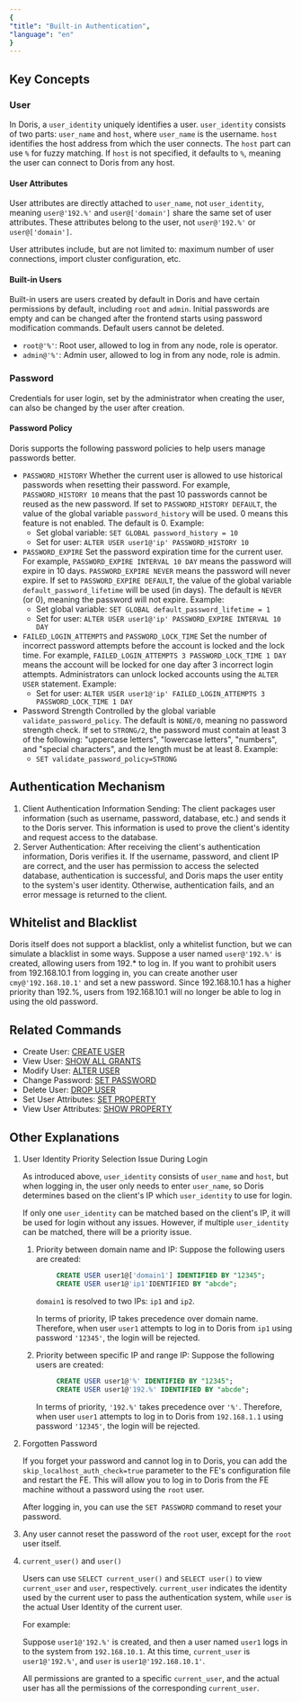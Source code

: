 ```yaml
---
{
"title": "Built-in Authentication",
"language": "en"
}
---
```


<!-- 
Licensed to the Apache Software Foundation (ASF) under one
or more contributor license agreements.  See the NOTICE file
distributed with this work for additional information
regarding copyright ownership.  The ASF licenses this file
to you under the Apache License, Version 2.0 (the
"License"); you may not use this file except in compliance
with the License.  You may obtain a copy of the License at

  http://www.apache.org/licenses/LICENSE-2.0

Unless required by applicable law or agreed to in writing,
software distributed under the License is distributed on an
"AS IS" BASIS, WITHOUT WARRANTIES OR CONDITIONS OF ANY
KIND, either express or implied.  See the License for the
specific language governing permissions and limitations
under the License.
-->

## Key Concepts

### User
In Doris, a `user_identity` uniquely identifies a user. `user_identity` consists of two parts: `user_name` and `host`, where `user_name` is the username. `host` identifies the host address from which the user connects. The `host` part can use `%` for fuzzy matching. If `host` is not specified, it defaults to `%`, meaning the user can connect to Doris from any host.

#### User Attributes
User attributes are directly attached to `user_name`, not `user_identity`, meaning `user@'192.%'` and `user@['domain']` share the same set of user attributes. These attributes belong to the user, not `user@'192.%'` or `user@['domain']`.

User attributes include, but are not limited to: maximum number of user connections, import cluster configuration, etc.

#### Built-in Users
Built-in users are users created by default in Doris and have certain permissions by default, including `root` and `admin`. Initial passwords are empty and can be changed after the frontend starts using password modification commands. Default users cannot be deleted.
- `root@'%'`: Root user, allowed to log in from any node, role is operator.
- `admin@'%'`: Admin user, allowed to log in from any node, role is admin.

### Password
Credentials for user login, set by the administrator when creating the user, can also be changed by the user after creation.

#### Password Policy
Doris supports the following password policies to help users manage passwords better.
- `PASSWORD_HISTORY`
  Whether the current user is allowed to use historical passwords when resetting their password. For example, `PASSWORD_HISTORY 10` means that the past 10 passwords cannot be reused as the new password. If set to `PASSWORD_HISTORY DEFAULT`, the value of the global variable `password_history` will be used. 0 means this feature is not enabled. The default is 0.
  Example:
    - Set global variable: `SET GLOBAL password_history = 10`
    - Set for user: `ALTER USER user1@'ip' PASSWORD_HISTORY 10`
- `PASSWORD_EXPIRE`
  Set the password expiration time for the current user. For example, `PASSWORD_EXPIRE INTERVAL 10 DAY` means the password will expire in 10 days. `PASSWORD_EXPIRE NEVER` means the password will never expire. If set to `PASSWORD_EXPIRE DEFAULT`, the value of the global variable `default_password_lifetime` will be used (in days). The default is `NEVER` (or 0), meaning the password will not expire.
  Example:
    - Set global variable: `SET GLOBAL default_password_lifetime = 1`
    - Set for user: `ALTER USER user1@'ip' PASSWORD_EXPIRE INTERVAL 10 DAY`
- `FAILED_LOGIN_ATTEMPTS` and `PASSWORD_LOCK_TIME`
  Set the number of incorrect password attempts before the account is locked and the lock time. For example, `FAILED_LOGIN_ATTEMPTS 3 PASSWORD_LOCK_TIME 1 DAY` means the account will be locked for one day after 3 incorrect login attempts. Administrators can unlock locked accounts using the `ALTER USER` statement.
  Example:
    - Set for user: `ALTER USER user1@'ip' FAILED_LOGIN_ATTEMPTS 3 PASSWORD_LOCK_TIME 1 DAY`
- Password Strength
  Controlled by the global variable `validate_password_policy`. The default is `NONE/0`, meaning no password strength check. If set to `STRONG/2`, the password must contain at least 3 of the following: "uppercase letters", "lowercase letters", "numbers", and "special characters", and the length must be at least 8.
  Example:
    - `SET validate_password_policy=STRONG`

## Authentication Mechanism
1. Client Authentication Information Sending: The client packages user information (such as username, password, database, etc.) and sends it to the Doris server. This information is used to prove the client's identity and request access to the database.
2. Server Authentication: After receiving the client's authentication information, Doris verifies it. If the username, password, and client IP are correct, and the user has permission to access the selected database, authentication is successful, and Doris maps the user entity to the system's user identity. Otherwise, authentication fails, and an error message is returned to the client.

## Whitelist and Blacklist
Doris itself does not support a blacklist, only a whitelist function, but we can simulate a blacklist in some ways. Suppose a user named `user@'192.%'` is created, allowing users from 192.* to log in. If you want to prohibit users from 192.168.10.1 from logging in, you can create another user `cmy@'192.168.10.1'` and set a new password. Since 192.168.10.1 has a higher priority than 192.%, users from 192.168.10.1 will no longer be able to log in using the old password.

## Related Commands
- Create User: [CREATE USER](../../../sql-manual/sql-statements/account-management/CREATE-USER)
- View User: [SHOW ALL GRANTS](../../../sql-manual/sql-statements/account-management/SHOW-GRANTS)
- Modify User: [ALTER USER](../../../sql-manual/sql-statements/account-management/ALTER-USER)
- Change Password: [SET PASSWORD](../../../sql-manual/sql-statements/account-management/SET-PASSWORD)
- Delete User: [DROP USER](../../../sql-manual/sql-statements/account-management/DROP-USER)
- Set User Attributes: [SET PROPERTY](../../../sql-manual/sql-statements/Account-Management-Statements/SET-PROPERTY.md)
- View User Attributes: [SHOW PROPERTY](../../../sql-manual/sql-statements/account-management/SHOW-PROPERTY)

## Other Explanations
  1. User Identity Priority Selection Issue During Login

     As introduced above, `user_identity` consists of `user_name` and `host`, but when logging in, the user only needs to enter `user_name`, so Doris determines based on the client's IP which `user_identity` to use for login.

     If only one `user_identity` can be matched based on the client's IP, it will be used for login without any issues. However, if multiple `user_identity` can be matched, there will be a priority issue.
      1. Priority between domain name and IP:
         Suppose the following users are created:
         ```sql
              CREATE USER user1@['domain1'] IDENTIFIED BY "12345";
              CREATE USER user1@'ip1'IDENTIFIED BY "abcde";
         ```
         `domain1` is resolved to two IPs: `ip1` and `ip2`.

         In terms of priority, IP takes precedence over domain name. Therefore, when user `user1` attempts to log in to Doris from `ip1` using password `'12345'`, the login will be rejected.
     2. Priority between specific IP and range IP:
        Suppose the following users are created:
        ```sql
             CREATE USER user1@'%' IDENTIFIED BY "12345";
             CREATE USER user1@'192.%' IDENTIFIED BY "abcde";
        ```
        In terms of priority, `'192.%'` takes precedence over `'%'`. Therefore, when user `user1` attempts to log in to Doris from `192.168.1.1` using password `'12345'`, the login will be rejected.

  2. Forgotten Password

     If you forget your password and cannot log in to Doris, you can add the `skip_localhost_auth_check=true` parameter to the FE's configuration file and restart the FE. This will allow you to log in to Doris from the FE machine without a password using the `root` user.

     After logging in, you can use the `SET PASSWORD` command to reset your password.

  3. Any user cannot reset the password of the `root` user, except for the `root` user itself.

  4. `current_user()` and `user()`

        Users can use `SELECT current_user()` and `SELECT user()` to view `current_user` and `user`, respectively. `current_user` indicates the identity used by the current user to pass the authentication system, while `user` is the actual User Identity of the current user.

        For example:

        Suppose `user1@'192.%'` is created, and then a user named `user1` logs in to the system from `192.168.10.1`. At this time, `current_user` is `user1@'192.%'`, and `user` is `user1@'192.168.10.1'`.

        All permissions are granted to a specific `current_user`, and the actual user has all the permissions of the corresponding `current_user`.

